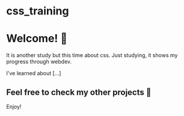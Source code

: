 # css_training

<h1>Welcome! 👋</h1>
<p>It is another study but this time about css. Just studying, it shows my progress through webdev.</p>
<p>I've learned about [...]<p>
<h2>Feel free to check my other projects 📜</h2>
<p>Enjoy!</p>
